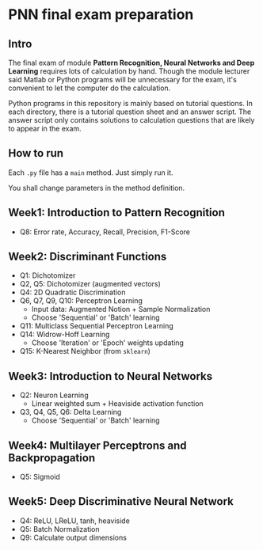 # PNN final exam preparation


## Intro

The final exam of module **Pattern Recognition, Neural Networks and Deep Learning** 
requires lots of calculation by hand. Though the module lecturer said Matlab or Python
programs will be unnecessary for the exam, it's convenient to let the computer do the 
calculation.

Python programs in this repository is mainly based on tutorial questions. In each
directory, there is a tutorial question sheet and an answer script. The answer script
only contains solutions to calculation questions that are likely to appear in the 
exam. 

## How to run
Each `.py` file has a `main` method. Just simply run it. 

You shall change parameters in the method definition.

## Week1: Introduction to Pattern Recognition

- Q8: Error rate, Accuracy, Recall, Precision, F1-Score

## Week2: Discriminant Functions

- Q1: Dichotomizer
- Q2, Q5: Dichotomizer (augmented vectors)
- Q4: 2D Quadratic Discrimination
- Q6, Q7, Q9, Q10: Perceptron Learning
    - Input data: Augmented Notion + Sample Normalization
    - Choose 'Sequential' or 'Batch' learning
- Q11: Multiclass Sequential Perceptron Learning
- Q14: Widrow-Hoff Learning
    - Choose 'Iteration' or 'Epoch' weights updating
- Q15: K-Nearest Neighbor (from `sklearn`)

## Week3: Introduction to Neural Networks

- Q2: Neuron Learning
    - Linear weighted sum + Heaviside activation function
- Q3, Q4, Q5, Q6: Delta Learning
    - Choose 'Sequential' or 'Batch' learning
  
## Week4: Multilayer Perceptrons and Backpropagation 

- Q5: Sigmoid

## Week5: Deep Discriminative Neural Network

- Q4: ReLU, LReLU, tanh, heaviside
- Q5: Batch Normalization
- Q9: Calculate output dimensions